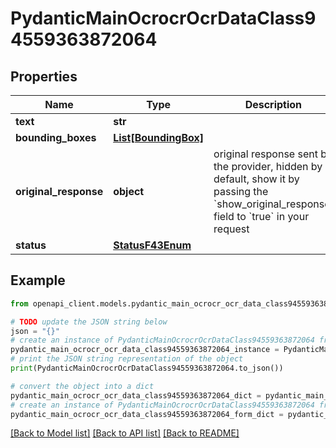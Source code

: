# PydanticMainOcrocrOcrDataClass94559363872064


## Properties

Name | Type | Description | Notes
------------ | ------------- | ------------- | -------------
**text** | **str** |  | 
**bounding_boxes** | [**List[BoundingBox]**](BoundingBox.md) |  | [optional] 
**original_response** | **object** | original response sent by the provider, hidden by default, show it by passing the &#x60;show_original_response&#x60; field to &#x60;true&#x60; in your request | [optional] 
**status** | [**StatusF43Enum**](StatusF43Enum.md) |  | 

## Example

```python
from openapi_client.models.pydantic_main_ocrocr_ocr_data_class94559363872064 import PydanticMainOcrocrOcrDataClass94559363872064

# TODO update the JSON string below
json = "{}"
# create an instance of PydanticMainOcrocrOcrDataClass94559363872064 from a JSON string
pydantic_main_ocrocr_ocr_data_class94559363872064_instance = PydanticMainOcrocrOcrDataClass94559363872064.from_json(json)
# print the JSON string representation of the object
print(PydanticMainOcrocrOcrDataClass94559363872064.to_json())

# convert the object into a dict
pydantic_main_ocrocr_ocr_data_class94559363872064_dict = pydantic_main_ocrocr_ocr_data_class94559363872064_instance.to_dict()
# create an instance of PydanticMainOcrocrOcrDataClass94559363872064 from a dict
pydantic_main_ocrocr_ocr_data_class94559363872064_form_dict = pydantic_main_ocrocr_ocr_data_class94559363872064.from_dict(pydantic_main_ocrocr_ocr_data_class94559363872064_dict)
```
[[Back to Model list]](../README.md#documentation-for-models) [[Back to API list]](../README.md#documentation-for-api-endpoints) [[Back to README]](../README.md)


